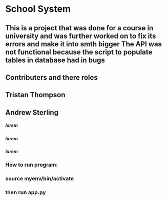 # School System
## This is a project that was done for a course in university and was further worked on to fix its errors and make it into smth bigger The API was not functional because the script to populate tables in database had in bugs

## Contributers and there roles
## Tristan Thompson
## Andrew Sterling
##### lorem
##### lorem
##### lorem

### How to run program:
### source myenv/bin/activate
### then run app.py
